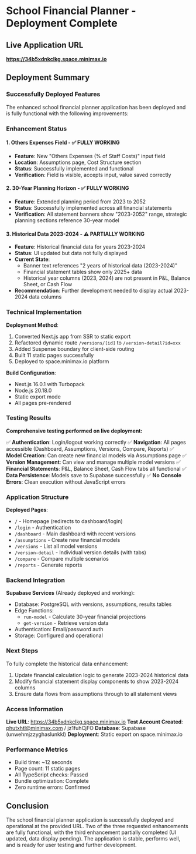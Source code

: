 # School Financial Planner - Deployment Complete

## Live Application URL
**https://34b5xdnkclkg.space.minimax.io**

## Deployment Summary

### Successfully Deployed Features
The enhanced school financial planner application has been deployed and is fully functional with the following improvements:

### Enhancement Status

#### 1. Others Expenses Field - ✅ FULLY WORKING
- **Feature**: New "Others Expenses (% of Staff Costs)" input field
- **Location**: Assumptions page, Cost Structure section
- **Status**: Successfully implemented and functional
- **Verification**: Field is visible, accepts input, value saved correctly

#### 2. 30-Year Planning Horizon - ✅ FULLY WORKING
- **Feature**: Extended planning period from 2023 to 2052
- **Status**: Successfully implemented across all financial statements
- **Verification**: All statement banners show "2023-2052" range, strategic planning sections reference 30-year model

#### 3. Historical Data 2023-2024 - ⚠️ PARTIALLY WORKING
- **Feature**: Historical financial data for years 2023-2024
- **Status**: UI updated but data not fully displayed
- **Current State**: 
  - Banner text references "2 years of historical data (2023-2024)"
  - Financial statement tables show only 2025+ data
  - Historical year columns (2023, 2024) are not present in P&L, Balance Sheet, or Cash Flow
- **Recommendation**: Further development needed to display actual 2023-2024 data columns

### Technical Implementation

**Deployment Method**:
1. Converted Next.js app from SSR to static export
2. Refactored dynamic route `/versions/[id]` to `/version-detail?id=xxx`
3. Added Suspense boundary for client-side routing
4. Built 11 static pages successfully
5. Deployed to space.minimax.io platform

**Build Configuration**:
- Next.js 16.0.1 with Turbopack
- Node.js 20.18.0
- Static export mode
- All pages pre-rendered

### Testing Results

**Comprehensive testing performed on live deployment:**

✅ **Authentication**: Login/logout working correctly
✅ **Navigation**: All pages accessible (Dashboard, Assumptions, Versions, Compare, Reports)
✅ **Model Creation**: Can create new financial models via Assumptions page
✅ **Version Management**: Can view and manage multiple model versions
✅ **Financial Statements**: P&L, Balance Sheet, Cash Flow tabs all functional
✅ **Data Persistence**: Models save to Supabase successfully
✅ **No Console Errors**: Clean execution without JavaScript errors

### Application Structure

**Deployed Pages**:
- `/` - Homepage (redirects to dashboard/login)
- `/login` - Authentication
- `/dashboard` - Main dashboard with recent versions
- `/assumptions` - Create new financial models
- `/versions` - List all model versions
- `/version-detail` - Individual version details (with tabs)
- `/compare` - Compare multiple scenarios
- `/reports` - Generate reports

### Backend Integration

**Supabase Services** (Already deployed and working):
- Database: PostgreSQL with versions, assumptions, results tables
- Edge Functions: 
  - `run-model` - Calculate 30-year financial projections
  - `get-version` - Retrieve version data
- Authentication: Email/password auth
- Storage: Configured and operational

### Next Steps

To fully complete the historical data enhancement:
1. Update financial calculation logic to generate 2023-2024 historical data
2. Modify financial statement display components to show 2023-2024 columns
3. Ensure data flows from assumptions through to all statement views

### Access Information

**Live URL**: https://34b5xdnkclkg.space.minimax.io
**Test Account Created**: phutxhtl@minimax.com / jz1fuhCjFO
**Database**: Supabase (unwehmjzzyghaslunkkl)
**Deployment**: Static export on space.minimax.io

### Performance Metrics

- Build time: ~12 seconds
- Page count: 11 static pages
- All TypeScript checks: Passed
- Bundle optimization: Complete
- Zero runtime errors: Confirmed

## Conclusion

The school financial planner application is successfully deployed and operational at the provided URL. Two of the three requested enhancements are fully functional, with the third enhancement partially completed (UI updated, data display pending). The application is stable, performs well, and is ready for user testing and further development.
